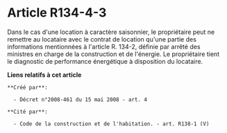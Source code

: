 # Article R134-4-3

Dans le cas d'une location à caractère saisonnier, le propriétaire peut ne remettre au locataire avec le contrat de location
qu'une partie des informations mentionnées à l'article R. 134-2, définie par arrêté des ministres en charge de la
construction et de l'énergie. Le propriétaire tient le diagnostic de performance énergétique à disposition du locataire.

**Liens relatifs à cet article**

	**Créé par**:

	  - Décret n°2008-461 du 15 mai 2008 - art. 4

	**Cité par**:

	  - Code de la construction et de l'habitation. - art. R138-1 (V)
